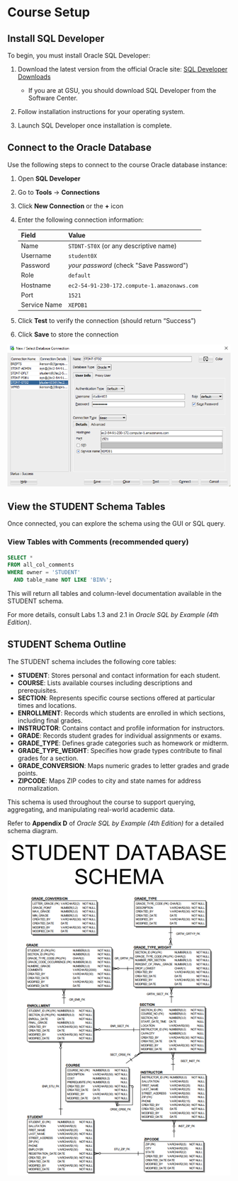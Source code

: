 # Course Setup

## Install SQL Developer

To begin, you must install Oracle SQL Developer:

1. Download the latest version from the official Oracle site:
   [SQL Developer Downloads](https://www.oracle.com/tools/downloads/sqldev-downloads.html)

   - If you are at GSU, you should download SQL Developer from the Software Center.

2. Follow installation instructions for your operating system.

3. Launch SQL Developer once installation is complete.

## Connect to the Oracle Database

Use the following steps to connect to the course Oracle database instance:

1. Open **SQL Developer**

2. Go to **Tools** → **Connections**

3. Click **New Connection** or the **+** icon

4. Enter the following connection information:

   | Field        | Value                                       |
   | ------------ | ------------------------------------------- |
   | Name         | `STDNT-ST0X` (or any descriptive name)      |
   | Username     | `student0X`                                 |
   | Password     | *your password* (check "Save Password")     |
   | Role         | `default`                                   |
   | Hostname     | `ec2-54-91-230-172.compute-1.amazonaws.com` |
   | Port         | `1521`                                      |
   | Service Name | `XEPDB1`                                    |

5. Click **Test** to verify the connection (should return “Success”)

6. Click **Save** to store the connection

![Sample Database Connection](img/connection_info.png)

## View the STUDENT Schema Tables

Once connected, you can explore the schema using the GUI or SQL query.

### View Tables with Comments (recommended query)

```sql
SELECT * 
FROM all_col_comments 
WHERE owner = 'STUDENT' 
  AND table_name NOT LIKE 'BIN%';
```

This will return all tables and column-level documentation available in the STUDENT schema.

For more details, consult Labs 1.3 and 2.1 in *Oracle SQL by Example (4th Edition)*.

## STUDENT Schema Outline

The STUDENT schema includes the following core tables:

* **STUDENT**: Stores personal and contact information for each student.
* **COURSE**: Lists available courses including descriptions and prerequisites.
* **SECTION**: Represents specific course sections offered at particular times and locations.
* **ENROLLMENT**: Records which students are enrolled in which sections, including final grades.
* **INSTRUCTOR**: Contains contact and profile information for instructors.
* **GRADE**: Records student grades for individual assignments or exams.
* **GRADE\_TYPE**: Defines grade categories such as homework or midterm.
* **GRADE\_TYPE\_WEIGHT**: Specifies how grade types contribute to final grades for a section.
* **GRADE\_CONVERSION**: Maps numeric grades to letter grades and grade points.
* **ZIPCODE**: Maps ZIP codes to city and state names for address normalization.

This schema is used throughout the course to support querying, aggregating, and manipulating real-world academic data.

Refer to **Appendix D** of *Oracle SQL by Example (4th Edition)* for a detailed schema diagram.

![STUDENT Database Schema](img/student_database_schema.png)
